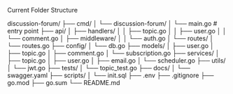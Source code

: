 Current Folder Structure

discussion-forum/
├── cmd/
│   └── discussion-forum/
│       └── main.go # entry point
├── api/
│   ├── handlers/
│   │   ├── topic.go
│   │   ├── user.go
│   │   └── comment.go
│   ├── middleware/
│   │   └── auth.go
│   └── routes/
│       └── routes.go
├── config/
│   └── db.go
├── models/
│   ├── user.go
│   ├── topic.go
│   ├── comment.go
│   └── subscription.go
├── services/
│   ├── topic.go
│   ├── user.go
│   ├── email.go
│   └── scheduler.go
├── utils/
│   └── jwt.go
├── tests/
│   └── topic_test.go
├── docs/
│   └── swagger.yaml
├── scripts/
│   └── init.sql
├── .env
├── .gitignore
├── go.mod
├── go.sum
└── README.md 
